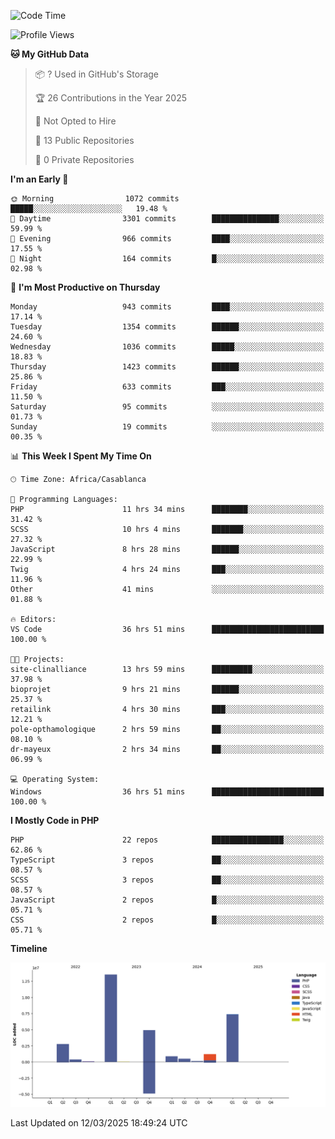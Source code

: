 <!--START_SECTION:waka-->
![Code Time](http://img.shields.io/badge/Code%20Time-5%2C514%20hrs%2037%20mins-blue)

![Profile Views](http://img.shields.io/badge/Profile%20Views-0-blue)

**🐱 My GitHub Data** 

> 📦 ? Used in GitHub's Storage 
 > 
> 🏆 26 Contributions in the Year 2025
 > 
> 🚫 Not Opted to Hire
 > 
> 📜 13 Public Repositories 
 > 
> 🔑 0 Private Repositories 
 > 
**I'm an Early 🐤** 

```text
🌞 Morning                1072 commits        █████░░░░░░░░░░░░░░░░░░░░   19.48 % 
🌆 Daytime                3301 commits        ███████████████░░░░░░░░░░   59.99 % 
🌃 Evening                966 commits         ████░░░░░░░░░░░░░░░░░░░░░   17.55 % 
🌙 Night                  164 commits         █░░░░░░░░░░░░░░░░░░░░░░░░   02.98 % 
```
📅 **I'm Most Productive on Thursday** 

```text
Monday                   943 commits         ████░░░░░░░░░░░░░░░░░░░░░   17.14 % 
Tuesday                  1354 commits        ██████░░░░░░░░░░░░░░░░░░░   24.60 % 
Wednesday                1036 commits        █████░░░░░░░░░░░░░░░░░░░░   18.83 % 
Thursday                 1423 commits        ██████░░░░░░░░░░░░░░░░░░░   25.86 % 
Friday                   633 commits         ███░░░░░░░░░░░░░░░░░░░░░░   11.50 % 
Saturday                 95 commits          ░░░░░░░░░░░░░░░░░░░░░░░░░   01.73 % 
Sunday                   19 commits          ░░░░░░░░░░░░░░░░░░░░░░░░░   00.35 % 
```


📊 **This Week I Spent My Time On** 

```text
🕑︎ Time Zone: Africa/Casablanca

💬 Programming Languages: 
PHP                      11 hrs 34 mins      ████████░░░░░░░░░░░░░░░░░   31.42 % 
SCSS                     10 hrs 4 mins       ███████░░░░░░░░░░░░░░░░░░   27.32 % 
JavaScript               8 hrs 28 mins       ██████░░░░░░░░░░░░░░░░░░░   22.99 % 
Twig                     4 hrs 24 mins       ███░░░░░░░░░░░░░░░░░░░░░░   11.96 % 
Other                    41 mins             ░░░░░░░░░░░░░░░░░░░░░░░░░   01.88 % 

🔥 Editors: 
VS Code                  36 hrs 51 mins      █████████████████████████   100.00 % 

🐱‍💻 Projects: 
site-clinalliance        13 hrs 59 mins      █████████░░░░░░░░░░░░░░░░   37.98 % 
bioprojet                9 hrs 21 mins       ██████░░░░░░░░░░░░░░░░░░░   25.37 % 
retailink                4 hrs 30 mins       ███░░░░░░░░░░░░░░░░░░░░░░   12.21 % 
pole-opthamologique      2 hrs 59 mins       ██░░░░░░░░░░░░░░░░░░░░░░░   08.10 % 
dr-mayeux                2 hrs 34 mins       ██░░░░░░░░░░░░░░░░░░░░░░░   06.99 % 

💻 Operating System: 
Windows                  36 hrs 51 mins      █████████████████████████   100.00 % 
```

**I Mostly Code in PHP** 

```text
PHP                      22 repos            ████████████████░░░░░░░░░   62.86 % 
TypeScript               3 repos             ██░░░░░░░░░░░░░░░░░░░░░░░   08.57 % 
SCSS                     3 repos             ██░░░░░░░░░░░░░░░░░░░░░░░   08.57 % 
JavaScript               2 repos             █░░░░░░░░░░░░░░░░░░░░░░░░   05.71 % 
CSS                      2 repos             █░░░░░░░░░░░░░░░░░░░░░░░░   05.71 % 
```



**Timeline**

![Lines of Code chart](https://raw.githubusercontent.com/tahar-elgunaoui/tahar-elgunaoui/main/assets/bar_graph.png)


 Last Updated on 12/03/2025 18:49:24 UTC
<!--END_SECTION:waka-->
